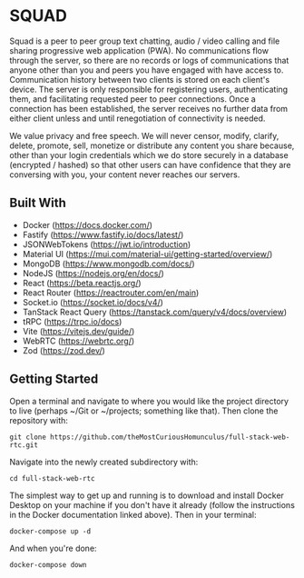 # SQUAD

Squad is a peer to peer group text chatting, audio / video calling and file sharing progressive web application (PWA).  No communications flow through the server, so there are no records or logs of communications that anyone other than you and peers you have engaged with have access to.  Communication history between two clients is stored on each client's device.  The server is only responsible for registering users, authenticating them, and facilitating requested peer to peer connections.  Once a connection has been established, the server receives no further data from either client unless and until renegotiation of connectivity is needed.

We value privacy and free speech.  We will never censor, modify, clarify, delete, promote, sell, monetize or distribute any content you share because, other than your login credentials which we do store securely in a database (encrypted / hashed) so that other users can have confidence that they are conversing with you, your content never reaches our servers.

## Built With

- Docker (https://docs.docker.com/)
-	Fastify (https://www.fastify.io/docs/latest/)
-	JSONWebTokens (https://jwt.io/introduction)
-	Material UI (https://mui.com/material-ui/getting-started/overview/)
-	MongoDB (https://www.mongodb.com/docs/)
-	NodeJS (https://nodejs.org/en/docs/)
-	React (https://beta.reactjs.org/)
-	React Router (https://reactrouter.com/en/main)
-	Socket.io (https://socket.io/docs/v4/)
-	TanStack React Query (https://tanstack.com/query/v4/docs/overview)
-	tRPC (https://trpc.io/docs)
-	Vite (https://vitejs.dev/guide/)
-	WebRTC (https://webrtc.org/)
-	Zod (https://zod.dev/)

## Getting Started

Open a terminal and navigate to where you would like the project directory to live (perhaps ~/Git or ~/projects; something like that).  Then clone the repository with:

```
git clone https://github.com/theMostCuriousHomunculus/full-stack-web-rtc.git
```

Navigate into the newly created subdirectory with:

```
cd full-stack-web-rtc
```

The simplest way to get up and running is to download and install Docker Desktop on your machine if you don't have it already (follow the instructions in the Docker documentation linked above).  Then in your terminal:

```
docker-compose up -d
```

And when you're done:

```
docker-compose down
```
